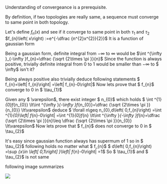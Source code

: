 
Understanding of convergeance is a prerequisite.
  
By definition, if two topologies are really same, a sequence must converge to same point in both topology.
  
Let's define $f_{n}\left( x\right)$ and see if it converge to same point in both $\tau _{1}$ and $\tau _{2}$
$f_{n}\left( x\right) :=e^{-\dfrac {n^{2}x^{2}}{2}}$
It is a function of gaussian form
  
Being a gaussian form, definite integral from $-\infty$ to $\infty$ would be
$\int ^{\infty }_{-\infty }f_{n}=\dfrac {\sqrt {2\times \pi }}{n}$
Since the function is always positive, trivially definite integral from 0 to 1 would be smaller than $-\infty$ to $ \infty$ isn't it?
  
Being always positive also trivially deduce following statements
$ f_{n}=\left| f_{n}\right| =\left| f_{n}-0\right|$
Now lets prove that $ f_{n}$ converge to 0 in $ \tau_{1}$
  
Given any $ \varepsilon$, there exist integer $ n_{0}$ which holds
$ \int ^{1}_{0}f_{n_{0}} \lt\int ^{\infty }_{-\infty }f_{n_{0}}=\dfrac {\sqrt {2\times \pi }}{n_{0}} \lt\varepsilon$
deduce
$ \forall n\geq n_{0},d\left( 0,f_{n}\right) =\int ^{1}_{0}\left| f_{n}-0\right| =\int ^{1}_{0}f_{n} \lt\int ^{\infty }_{-\infty }f_{n}=\dfrac {\sqrt {2\times \pi }}{n}\leq \dfrac {\sqrt {2\times \pi }}{n_{0}} \lt\varepsilon$
Now lets prove that $ f_{n}$ does not converge to 0 in $ \tau_{2}$
  
It's easy since gaussian function always has supermum of 1 so in $ \tau_{2}$ following holds no matter what $ f_{n}$
$ d\left( 0,f_{n}\right) =\sup _{x\in \left[ 0,1\right] }\left| f_{n}-0\right| =1$
So $ \tau_{1}$ and $ \tau_{2}$ is not same
  
following image summarizes


![]({{site.baseurl}}/assets/img/img.jpg)